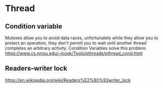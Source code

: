 # Thread
## Condition variable
Mutexes allow you to avoid data races, unfortunately while they allow you to protect an operation, they don't permit you to wait until another thread completes an arbitrary activity. Condition Variables solve this problem.
https://www.cs.nmsu.edu/~jcook/Tools/pthreads/pthread_cond.html

## Readers–writer lock
https://en.wikipedia.org/wiki/Readers%E2%80%93writer_lock
